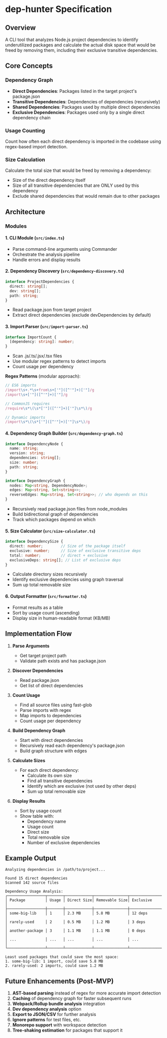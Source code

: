 # dep-hunter Specification

## Overview
A CLI tool that analyzes Node.js project dependencies to identify underutilized packages and calculate the actual disk space that would be freed by removing them, including their exclusive transitive dependencies.

## Core Concepts

### Dependency Graph
- **Direct Dependencies**: Packages listed in the target project's package.json
- **Transitive Dependencies**: Dependencies of dependencies (recursively)
- **Shared Dependencies**: Packages used by multiple direct dependencies
- **Exclusive Dependencies**: Packages used only by a single direct dependency chain

### Usage Counting
Count how often each direct dependency is imported in the codebase using regex-based import detection.

### Size Calculation
Calculate the total size that would be freed by removing a dependency:
- Size of the direct dependency itself
- Size of all transitive dependencies that are ONLY used by this dependency
- Exclude shared dependencies that would remain due to other packages

## Architecture

### Modules

#### 1. CLI Module (`src/index.ts`)
- Parse command-line arguments using Commander
- Orchestrate the analysis pipeline
- Handle errors and display results

#### 2. Dependency Discovery (`src/dependency-discovery.ts`)
```typescript
interface ProjectDependencies {
  direct: string[];
  dev: string[];
  path: string;
}
```
- Read package.json from target project
- Extract direct dependencies (exclude devDependencies by default)

#### 3. Import Parser (`src/import-parser.ts`)
```typescript
interface ImportCount {
  [dependency: string]: number;
}
```
- Scan .js/.ts/.jsx/.tsx files
- Use modular regex patterns to detect imports
- Count usage per dependency

**Regex Patterns** (modular approach):
```javascript
// ES6 imports
/import\s+.*\s+from\s+['"]([^'"]+)['"]/g
/import\s+['"]([^'"]+)['"]/g

// CommonJS requires
/require\s*\(\s*['"]([^'"]+)['"]\s*\)/g

// Dynamic imports
/import\s*\(\s*['"]([^'"]+)['"]\s*\)/g
```

#### 4. Dependency Graph Builder (`src/dependency-graph.ts`)
```typescript
interface DependencyNode {
  name: string;
  version: string;
  dependencies: string[];
  size: number;
  path: string;
}

interface DependencyGraph {
  nodes: Map<string, DependencyNode>;
  edges: Map<string, Set<string>>;
  reverseEdges: Map<string, Set<string>>; // who depends on this
}
```
- Recursively read package.json files from node_modules
- Build bidirectional graph of dependencies
- Track which packages depend on which

#### 5. Size Calculator (`src/size-calculator.ts`)
```typescript
interface DependencySize {
  direct: number;        // Size of the package itself
  exclusive: number;     // Size of exclusive transitive deps
  total: number;         // direct + exclusive
  exclusiveDeps: string[]; // List of exclusive deps
}
```
- Calculate directory sizes recursively
- Identify exclusive dependencies using graph traversal
- Sum up total removable size

#### 6. Output Formatter (`src/formatter.ts`)
- Format results as a table
- Sort by usage count (ascending)
- Display size in human-readable format (KB/MB)

## Implementation Flow

1. **Parse Arguments**
   - Get target project path
   - Validate path exists and has package.json

2. **Discover Dependencies**
   - Read package.json
   - Get list of direct dependencies

3. **Count Usage**
   - Find all source files using fast-glob
   - Parse imports with regex
   - Map imports to dependencies
   - Count usage per dependency

4. **Build Dependency Graph**
   - Start with direct dependencies
   - Recursively read each dependency's package.json
   - Build graph structure with edges

5. **Calculate Sizes**
   - For each direct dependency:
     - Calculate its own size
     - Find all transitive dependencies
     - Identify which are exclusive (not used by other deps)
     - Sum up total removable size

6. **Display Results**
   - Sort by usage count
   - Show table with:
     - Dependency name
     - Usage count
     - Direct size
     - Total removable size
     - Number of exclusive dependencies

## Example Output

```
Analyzing dependencies in /path/to/project...

Found 15 direct dependencies
Scanned 142 source files

Dependency Usage Analysis:
┌─────────────────┬───────┬────────────┬───────────────┬──────────────┐
│ Package         │ Usage │ Direct Size│ Removable Size│ Exclusive    │
├─────────────────┼───────┼────────────┼───────────────┼──────────────┤
│ some-big-lib    │ 1     │ 2.3 MB     │ 5.8 MB        │ 12 deps      │
│ rarely-used     │ 2     │ 0.5 MB     │ 1.2 MB        │ 3 deps       │
│ another-package │ 3     │ 1.1 MB     │ 1.1 MB        │ 0 deps       │
│ ...             │ ...   │ ...        │ ...           │ ...          │
└─────────────────┴───────┴────────────┴───────────────┴──────────────┘

Least used packages that could save the most space:
1. some-big-lib: 1 import, could save 5.8 MB
2. rarely-used: 2 imports, could save 1.2 MB
```

## Future Enhancements (Post-MVP)

1. **AST-based parsing** instead of regex for more accurate import detection
2. **Caching** of dependency graph for faster subsequent runs
3. **Webpack/Rollup bundle analysis** integration
4. **Dev dependency analysis** option
5. **Export to JSON/CSV** for further analysis
6. **Ignore patterns** for test files, etc.
7. **Monorepo support** with workspace detection
8. **Tree-shaking estimation** for packages that support it